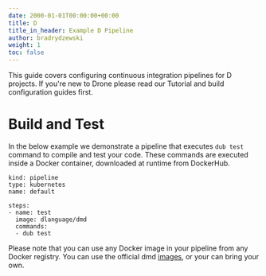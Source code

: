 ```yaml
---
date: 2000-01-01T00:00:00+00:00
title: D
title_in_header: Example D Pipeline
author: bradrydzewski
weight: 1
toc: false
---
```


This guide covers configuring continuous integration pipelines for D projects. If you're new to Drone please read our Tutorial and build configuration guides first.

# Build and Test

In the below example we demonstrate a pipeline that executes `dub test` command to compile and test your code. These commands are executed inside a Docker container, downloaded at runtime from DockerHub.

```
kind: pipeline
type: kubernetes
name: default

steps:
- name: test
  image: dlanguage/dmd
  commands:
  - dub test
```

Please note that you can use any Docker image in your pipeline from any Docker registry. You can use the official dmd [images](https://hub.docker.com/r/dlanguage/dmd/), or your can bring your own.
